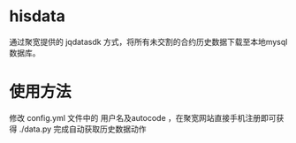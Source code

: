 # hisdata

通过聚宽提供的 jqdatasdk 方式，将所有未交割的合约历史数据下载至本地mysql数据库。 

# 使用方法

修改 config.yml 文件中的 用户名及autocode  ，在聚宽网站直接手机注册即可获得 
./data.py   完成自动获取历史数据动作  
